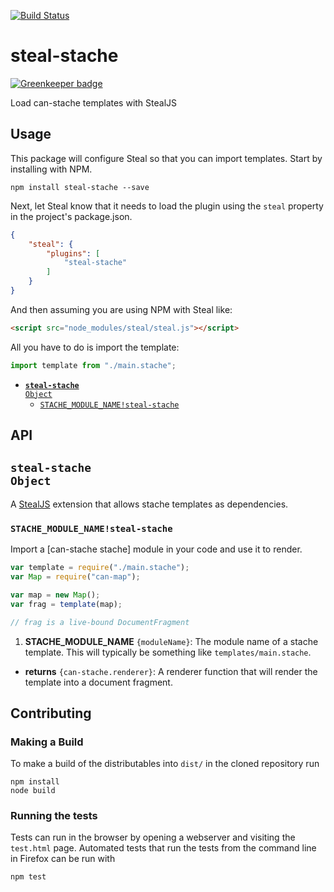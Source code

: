 [![Build Status](https://travis-ci.org/canjs/steal-stache.png?branch=master)](https://travis-ci.org/canjs/steal-stache)

# steal-stache

[![Greenkeeper badge](https://badges.greenkeeper.io/canjs/steal-stache.svg)](https://greenkeeper.io/)



Load can-stache templates with StealJS

## Usage

This package will configure Steal so that you can import templates. Start by installing with NPM.

```shell
npm install steal-stache --save
```

Next, let Steal know that it needs to load the plugin using the `steal` property in the project's package.json.

```json
{
	"steal": {
		"plugins": [
			"steal-stache"
		]
	}
}
```

And then assuming you are using NPM with Steal like:

```html
<script src="node_modules/steal/steal.js"></script>
```

All you have to do is import the template:

```js
import template from "./main.stache";
```


- <code>[__steal-stache__ Object](#steal-stache-object)</code>
  - <code>[STACHE_MODULE_NAME!steal-stache](#stache_module_namesteal-stache)</code>

## API


## <code>__steal-stache__ Object</code>

A [StealJS](http://stealjs.com) extension that allows stache templates as dependencies.


### <code>STACHE_MODULE_NAME!steal-stache</code>


Import a [can-stache stache] module in your code and use it to render.

```js
var template = require("./main.stache");
var Map = require("can-map");

var map = new Map();
var frag = template(map);

// frag is a live-bound DocumentFragment
```


1. __STACHE_MODULE_NAME__ <code>{moduleName}</code>:
  The module name of a stache template. This
  will typically be something like `templates/main.stache`.


- __returns__ <code>{can-stache.renderer}</code>:
  A renderer function that will render the template into a document fragment.

## Contributing

### Making a Build

To make a build of the distributables into `dist/` in the cloned repository run

```
npm install
node build
```

### Running the tests

Tests can run in the browser by opening a webserver and visiting the `test.html` page.
Automated tests that run the tests from the command line in Firefox can be run with

```
npm test
```
